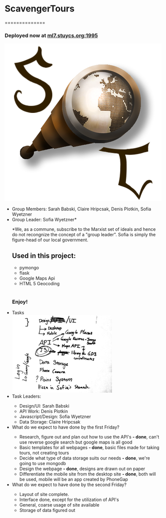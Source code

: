 <h1>ScavengerTours</h1>
==============
<h3>Deployed now at <a href="http://ml7.stuycs.org:1995/">ml7.stuycs.org:1995</a></h3>
<img src="/static/img/scavengertourlogo.png" alt="logo">

<ul>
  <li>Group Members: Sarah Babski, Claire Hripcsak, Denis Plotkin, Sofia Wyetzner</li>
  <li>Group Leader: Sofia Wyetzner*</li>
<p>*We, as a commune, subscribe to the Marxist set of ideals and hence do not recongnize the concept of a "group leader". Sofia is simply the figure-head of our local government.</p>

<h2>Used in this project:</h2>
<ul>
  <li>pymongo</li>
  <li>flask</li>
  <li>Google Maps Api</li>
  <li>HTML 5 Geocoding</li>
</ul>

<br>

<h3>Enjoy!</h3>


  <li>Tasks</li>
  <img src="plan.jpg" alt="plan">
  <li>Task Leaders:</li>
  
  <ul>
    <li>Design/UI: Sarah Babski</li>
    <li>API Work: Denis Plotkin</li>
    <li>Javascript/Design: Sofia Wyetzner</li>
    <li>Data Storage: Claire Hripcsak</li>
  </ul>
  
  <li>What do we expect to have done by the first Friday?</li>
  
  <ul>
    <li> Research, figure out and plan out how to use the API's <strong> - done</strong>, can't use reverse google search but google maps is all good</li>
    <li> Basic templates for all webpages <strong> - done</strong>, basic files made for taking tours, not creating tours </li>
    <li> Decide what type of data storage suits our needs <strong> - done</strong>, we're going to use mongodb </li>
    <li> Design the webpage <strong> - done</strong>, designs are drawn out on paper</li>
    <li> Differentiate the mobile site from the desktop site <strong> - done</strong>, both will be used, mobile will be an app created by PhoneGap</li>
  </ul>

  <li> What do we expect to have done by the second Friday?</li>
  <ul>
    <li> Layout of site complete. </li>
    <li> Interface done, except for the utilization of API's </li>
    <li> General, coarse usage of site available </li>
    <li> Storage of data figured out </li>
  </ul>
  
</ul>


<br><br>

 
